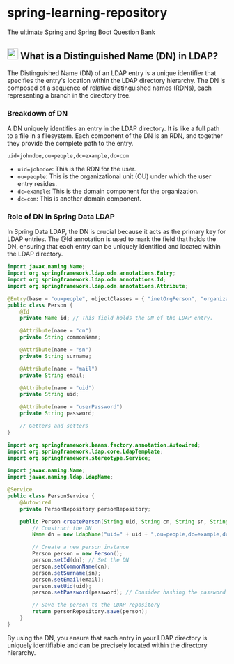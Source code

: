 # spring-learning-repository
The ultimate Spring and Spring Boot Question Bank
## <img src="https://user-images.githubusercontent.com/74038190/212257467-871d32b7-e401-42e8-a166-fcfd7baa4c6b.gif" width ="25" style="margin-bottom: -5px;"> What is a Distinguished Name (DN) in LDAP?

The Distinguished Name (DN) of an LDAP entry is a unique identifier that specifies the entry's location within the LDAP directory hierarchy. The DN is composed of a sequence of relative distinguished names (RDNs), each representing a branch in the directory tree.

### Breakdown of DN

A DN uniquely identifies an entry in the LDAP directory. It is like a full path to a file in a filesystem. Each component of the DN is an RDN, and together they provide the complete path to the entry.

`uid=johndoe,ou=people,dc=example,dc=com`

- `uid=johndoe`: This is the RDN for the user.
- `ou=people`: This is the organizational unit (OU) under which the user entry resides.
- `dc=example`: This is the domain component for the organization.
- `dc=com`: This is another domain component.

### Role of DN in Spring Data LDAP

In Spring Data LDAP, the DN is crucial because it acts as the primary key for LDAP entries. The @Id annotation is used to mark the field that holds the DN, ensuring that each entry can be uniquely identified and located within the LDAP directory.


```java
import javax.naming.Name;
import org.springframework.ldap.odm.annotations.Entry;
import org.springframework.ldap.odm.annotations.Id;
import org.springframework.ldap.odm.annotations.Attribute;

@Entry(base = "ou=people", objectClasses = { "inetOrgPerson", "organizationalPerson" })
public class Person {
    @Id
    private Name id; // This field holds the DN of the LDAP entry.

    @Attribute(name = "cn")
    private String commonName;

    @Attribute(name = "sn")
    private String surname;

    @Attribute(name = "mail")
    private String email;

    @Attribute(name = "uid")
    private String uid;

    @Attribute(name = "userPassword")
    private String password;

    // Getters and setters
}
```

```java
import org.springframework.beans.factory.annotation.Autowired;
import org.springframework.ldap.core.LdapTemplate;
import org.springframework.stereotype.Service;

import javax.naming.Name;
import javax.naming.ldap.LdapName;

@Service
public class PersonService {
    @Autowired
    private PersonRepository personRepository;

    public Person createPerson(String uid, String cn, String sn, String email, String password) {
        // Construct the DN
        Name dn = new LdapName("uid=" + uid + ",ou=people,dc=example,dc=com");

        // Create a new person instance
        Person person = new Person();
        person.setId(dn); // Set the DN
        person.setCommonName(cn);
        person.setSurname(sn);
        person.setEmail(email);
        person.setUid(uid);
        person.setPassword(password); // Consider hashing the password

        // Save the person to the LDAP repository
        return personRepository.save(person);
    }
}
```

By using the DN, you ensure that each entry in your LDAP directory is uniquely identifiable and can be precisely located within the directory hierarchy.
